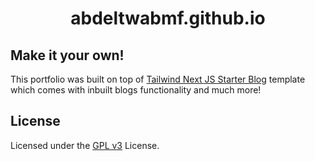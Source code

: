 <h1 align="center">
   abdeltwabmf.github.io
</h1>

## Make it your own!

This portfolio was built on top of [Tailwind Next JS Starter Blog](https://github.com/timlrx/tailwind-nextjs-starter-blog) template which comes with inbuilt blogs functionality and much more!

## License

Licensed under the [GPL v3](LICENSE) License.
